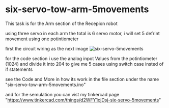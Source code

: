 # six-servo-tow-arm-5movements

This task is for the Arm section of the Recepion robot

using three servo in each arm the total is 6 servo motor, i will set 5 defrint movement using one potintiometer 

first the circuit wiring as the next image 
![six-servo-5movements](https://user-images.githubusercontent.com/86025722/129654098-00591902-a40e-4857-9aff-508a48c06939.png)

for the code section i use the analog inpot Values from the potintiometer (1024) and divide it into 204 to give me 5 cases using switch case insted of if statements

see the Code and More in how its work in the file section under the name "six-servo-tow-arm-5movements.ino"

and for the semulation you can vist my tinkercad page "https://www.tinkercad.com/things/d2WFY1ojDsj-six-servo-5movements"
